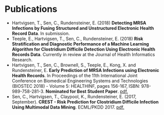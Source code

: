 # Publications

- Hartvigsen, T., Sen, C., Rundensteiner, E. (2018) **Detecting MRSA Infections by Fusing Structured and Unstructured Electronic Health Record Data**. In submission.
- Teeple, E., Hartvigsen, T., Sen, C., Rundensteiner, E. (2018) **Risk Stratification and Diagnostic Performance of a Machine Learning Algorithm for Clostridium Difficile Detection Using Electronic Health Records Data**. Currently in review at the Journal of Health Informatics Research.
- Hartvigsen, T., Sen, C., Brownell, S., Teeple, E., Kong, X. and Rundensteiner, E. **Early Prediction of MRSA Infections using Electronic Health Records**. In Proceedings of the 11th International Joint Conference on Biomedical Engineering Systems and Technologies (BIOSTEC 2018) - Volume 5: HEALTHINF, pages 156-167, ISBN: 978-989-758-281-3. **Nominated for Best Student Paper**. [pdf.](http://www.scitepress.org/Papers/2018/65996/65996.pdf)
- Sen, C., Hartvigsen, T., Claypool, K., Rundensteiner, E. (2017, September). **CREST - Risk Prediction for Clostridium Difficile Infection Using Multimodal Data Mining**. ECML/PKDD 2017. [pdf.](http://ecmlpkdd2017.ijs.si/papers/paperID487.pdf)

